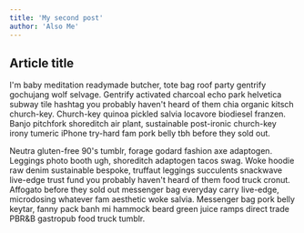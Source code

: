 ```yaml
---
title: 'My second post'
author: 'Also Me'
---
```


## Article title

I'm baby meditation readymade butcher, tote bag roof party gentrify gochujang wolf selvage. Gentrify activated charcoal echo park helvetica subway tile hashtag you probably haven't heard of them chia organic kitsch church-key. Church-key quinoa pickled salvia locavore biodiesel franzen. Banjo pitchfork shoreditch air plant, sustainable post-ironic church-key irony tumeric iPhone try-hard fam pork belly tbh before they sold out.

Neutra gluten-free 90's tumblr, forage godard fashion axe adaptogen. Leggings photo booth ugh, shoreditch adaptogen tacos swag. Woke hoodie raw denim sustainable bespoke, truffaut leggings succulents snackwave live-edge trust fund you probably haven't heard of them food truck cronut. Affogato before they sold out messenger bag everyday carry live-edge, microdosing whatever fam aesthetic woke salvia. Messenger bag pork belly keytar, fanny pack banh mi hammock beard green juice ramps direct trade PBR&B gastropub food truck tumblr.